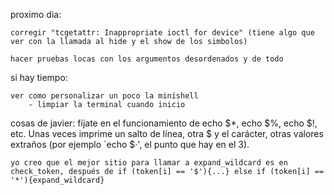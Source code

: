 proximo dia:

	corregir "tcgetattr: Inappropriate ioctl for device" (tiene algo que ver con la llamada al hide y el show de los simbolos)

	hacer pruebas locas con los argumentos desordenados y de todo
	


si hay tiempo:

	ver como personalizar un poco la minishell
		- limpiar la terminal cuando inicio
		


cosas de javier:
	fíjate en el funcionamiento de echo $*, echo $%, echo $!, etc.
	Unas veces imprime un salto de línea, otra $ y el carácter,
	otras valores extraños (por ejemplo `echo $·', el punto que hay en el 3).

	yo creo que el mejor sitio para llamar a expand_wildcard es en check_token, después de if (token[i] == '$'){...} else if (token[i] == '*'){expand_wildcard}

